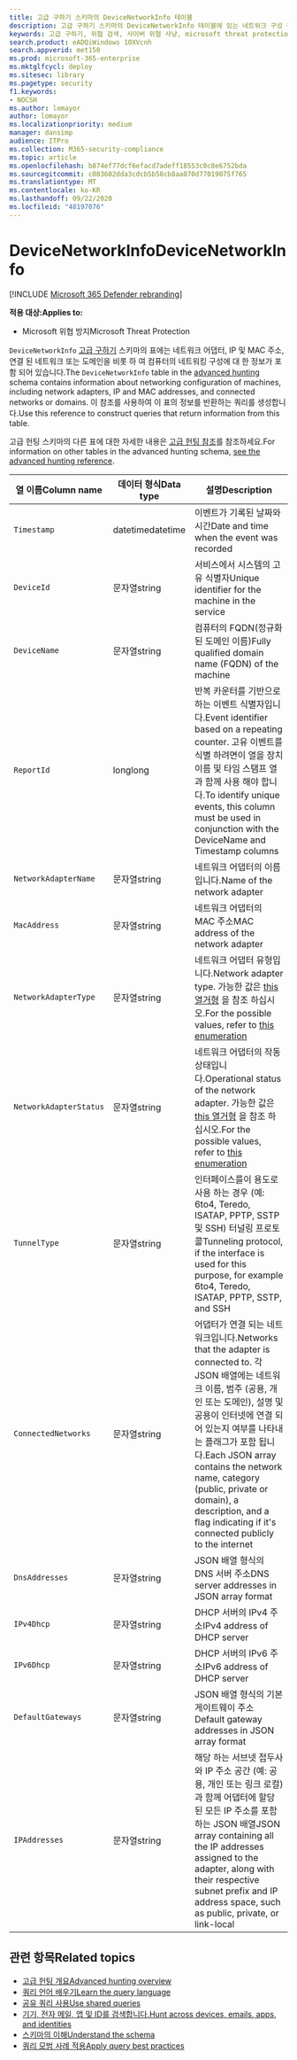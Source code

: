 ```yaml
---
title: 고급 구하기 스키마의 DeviceNetworkInfo 테이블
description: 고급 구하기 스키마의 DeviceNetworkInfo 테이블에 있는 네트워크 구성 정보에 대해 자세히 알아보기
keywords: 고급 구하기, 위협 검색, 사이버 위협 사냥, microsoft threat protection, microsoft 365, mtp, m365, 검색, 쿼리, 원격 분석, 스키마 참조, kusto, table, column, machinenetworkinfo, DeviceNetworkInfo, device, machine, mac, ip, 어댑터, dns, dhcp, 게이트웨이, 터널
search.product: eADQiWindows 10XVcnh
search.appverid: met150
ms.prod: microsoft-365-enterprise
ms.mktglfcycl: deploy
ms.sitesec: library
ms.pagetype: security
f1.keywords:
- NOCSH
ms.author: lomayor
author: lomayor
ms.localizationpriority: medium
manager: dansimp
audience: ITPro
ms.collection: M365-security-compliance
ms.topic: article
ms.openlocfilehash: b874ef77dcf6efacd7adeff18553c0c8e6752bda
ms.sourcegitcommit: c083602dda3cdcb5b58cb8aa070d77019075f765
ms.translationtype: MT
ms.contentlocale: ko-KR
ms.lasthandoff: 09/22/2020
ms.locfileid: "48197076"
---
```

# <a name="devicenetworkinfo"></a><span data-ttu-id="8c3b7-104">DeviceNetworkInfo</span><span class="sxs-lookup"><span data-stu-id="8c3b7-104">DeviceNetworkInfo</span></span>

[!INCLUDE [Microsoft 365 Defender rebranding](../includes/microsoft-defender.md)]


<span data-ttu-id="8c3b7-105">**적용 대상:**</span><span class="sxs-lookup"><span data-stu-id="8c3b7-105">**Applies to:**</span></span>
- <span data-ttu-id="8c3b7-106">Microsoft 위협 방지</span><span class="sxs-lookup"><span data-stu-id="8c3b7-106">Microsoft Threat Protection</span></span>



<span data-ttu-id="8c3b7-107">`DeviceNetworkInfo` [고급 구하기](advanced-hunting-overview.md) 스키마의 표에는 네트워크 어댑터, IP 및 MAC 주소, 연결 된 네트워크 또는 도메인을 비롯 하 여 컴퓨터의 네트워킹 구성에 대 한 정보가 포함 되어 있습니다.</span><span class="sxs-lookup"><span data-stu-id="8c3b7-107">The `DeviceNetworkInfo` table in the [advanced hunting](advanced-hunting-overview.md) schema contains information about networking configuration of machines, including network adapters, IP and MAC addresses, and connected networks or domains.</span></span> <span data-ttu-id="8c3b7-108">이 참조를 사용하여 이 표의 정보를 반환하는 쿼리를 생성합니다.</span><span class="sxs-lookup"><span data-stu-id="8c3b7-108">Use this reference to construct queries that return information from this table.</span></span>

<span data-ttu-id="8c3b7-109">고급 헌팅 스키마의 다른 표에 대한 자세한 내용은 [고급 헌팅 참조](advanced-hunting-schema-tables.md)를 참조하세요.</span><span class="sxs-lookup"><span data-stu-id="8c3b7-109">For information on other tables in the advanced hunting schema, [see the advanced hunting reference](advanced-hunting-schema-tables.md).</span></span>

| <span data-ttu-id="8c3b7-110">열 이름</span><span class="sxs-lookup"><span data-stu-id="8c3b7-110">Column name</span></span> | <span data-ttu-id="8c3b7-111">데이터 형식</span><span class="sxs-lookup"><span data-stu-id="8c3b7-111">Data type</span></span> | <span data-ttu-id="8c3b7-112">설명</span><span class="sxs-lookup"><span data-stu-id="8c3b7-112">Description</span></span> |
|-------------|-----------|-------------|
| `Timestamp` | <span data-ttu-id="8c3b7-113">datetime</span><span class="sxs-lookup"><span data-stu-id="8c3b7-113">datetime</span></span> | <span data-ttu-id="8c3b7-114">이벤트가 기록된 날짜와 시간</span><span class="sxs-lookup"><span data-stu-id="8c3b7-114">Date and time when the event was recorded</span></span> |
| `DeviceId` | <span data-ttu-id="8c3b7-115">문자열</span><span class="sxs-lookup"><span data-stu-id="8c3b7-115">string</span></span> | <span data-ttu-id="8c3b7-116">서비스에서 시스템의 고유 식별자</span><span class="sxs-lookup"><span data-stu-id="8c3b7-116">Unique identifier for the machine in the service</span></span> |
| `DeviceName` | <span data-ttu-id="8c3b7-117">문자열</span><span class="sxs-lookup"><span data-stu-id="8c3b7-117">string</span></span> | <span data-ttu-id="8c3b7-118">컴퓨터의 FQDN(정규화된 도메인 이름)</span><span class="sxs-lookup"><span data-stu-id="8c3b7-118">Fully qualified domain name (FQDN) of the machine</span></span> |
| `ReportId` | <span data-ttu-id="8c3b7-119">long</span><span class="sxs-lookup"><span data-stu-id="8c3b7-119">long</span></span> | <span data-ttu-id="8c3b7-120">반복 카운터를 기반으로 하는 이벤트 식별자입니다.</span><span class="sxs-lookup"><span data-stu-id="8c3b7-120">Event identifier based on a repeating counter.</span></span> <span data-ttu-id="8c3b7-121">고유 이벤트를 식별 하려면이 열을 장치 이름 및 타임 스탬프 열과 함께 사용 해야 합니다.</span><span class="sxs-lookup"><span data-stu-id="8c3b7-121">To identify unique events, this column must be used in conjunction with the DeviceName and Timestamp columns</span></span> |
| `NetworkAdapterName` | <span data-ttu-id="8c3b7-122">문자열</span><span class="sxs-lookup"><span data-stu-id="8c3b7-122">string</span></span> | <span data-ttu-id="8c3b7-123">네트워크 어댑터의 이름입니다.</span><span class="sxs-lookup"><span data-stu-id="8c3b7-123">Name of the network adapter</span></span> |
| `MacAddress` | <span data-ttu-id="8c3b7-124">문자열</span><span class="sxs-lookup"><span data-stu-id="8c3b7-124">string</span></span> | <span data-ttu-id="8c3b7-125">네트워크 어댑터의 MAC 주소</span><span class="sxs-lookup"><span data-stu-id="8c3b7-125">MAC address of the network adapter</span></span> |
| `NetworkAdapterType` | <span data-ttu-id="8c3b7-126">문자열</span><span class="sxs-lookup"><span data-stu-id="8c3b7-126">string</span></span> | <span data-ttu-id="8c3b7-127">네트워크 어댑터 유형입니다.</span><span class="sxs-lookup"><span data-stu-id="8c3b7-127">Network adapter type.</span></span> <span data-ttu-id="8c3b7-128">가능한 값은 [this 열거형](https://docs.microsoft.com/dotnet/api/system.net.networkinformation.networkinterfacetype?view=netframework-4.7.2) 을 참조 하십시오.</span><span class="sxs-lookup"><span data-stu-id="8c3b7-128">For the possible values, refer to [this enumeration](https://docs.microsoft.com/dotnet/api/system.net.networkinformation.networkinterfacetype?view=netframework-4.7.2)</span></span> |
| `NetworkAdapterStatus` | <span data-ttu-id="8c3b7-129">문자열</span><span class="sxs-lookup"><span data-stu-id="8c3b7-129">string</span></span> | <span data-ttu-id="8c3b7-130">네트워크 어댑터의 작동 상태입니다.</span><span class="sxs-lookup"><span data-stu-id="8c3b7-130">Operational status of the network adapter.</span></span> <span data-ttu-id="8c3b7-131">가능한 값은 [this 열거형](https://docs.microsoft.com/dotnet/api/system.net.networkinformation.operationalstatus?view=netframework-4.7.2) 을 참조 하십시오.</span><span class="sxs-lookup"><span data-stu-id="8c3b7-131">For the possible values, refer to [this enumeration](https://docs.microsoft.com/dotnet/api/system.net.networkinformation.operationalstatus?view=netframework-4.7.2)</span></span> |
| `TunnelType` | <span data-ttu-id="8c3b7-132">문자열</span><span class="sxs-lookup"><span data-stu-id="8c3b7-132">string</span></span> | <span data-ttu-id="8c3b7-133">인터페이스를이 용도로 사용 하는 경우 (예: 6to4, Teredo, ISATAP, PPTP, SSTP 및 SSH) 터널링 프로토콜</span><span class="sxs-lookup"><span data-stu-id="8c3b7-133">Tunneling protocol, if the interface is used for this purpose, for example 6to4, Teredo, ISATAP, PPTP, SSTP, and SSH</span></span> |
| `ConnectedNetworks` | <span data-ttu-id="8c3b7-134">문자열</span><span class="sxs-lookup"><span data-stu-id="8c3b7-134">string</span></span> | <span data-ttu-id="8c3b7-135">어댑터가 연결 되는 네트워크입니다.</span><span class="sxs-lookup"><span data-stu-id="8c3b7-135">Networks that the adapter is connected to.</span></span> <span data-ttu-id="8c3b7-136">각 JSON 배열에는 네트워크 이름, 범주 (공용, 개인 또는 도메인), 설명 및 공용이 인터넷에 연결 되어 있는지 여부를 나타내는 플래그가 포함 됩니다.</span><span class="sxs-lookup"><span data-stu-id="8c3b7-136">Each JSON array contains the network name, category (public, private or domain), a description, and a flag indicating if it's connected publicly to the internet</span></span> |
| `DnsAddresses` | <span data-ttu-id="8c3b7-137">문자열</span><span class="sxs-lookup"><span data-stu-id="8c3b7-137">string</span></span> | <span data-ttu-id="8c3b7-138">JSON 배열 형식의 DNS 서버 주소</span><span class="sxs-lookup"><span data-stu-id="8c3b7-138">DNS server addresses in JSON array format</span></span> |
| `IPv4Dhcp` | <span data-ttu-id="8c3b7-139">문자열</span><span class="sxs-lookup"><span data-stu-id="8c3b7-139">string</span></span> | <span data-ttu-id="8c3b7-140">DHCP 서버의 IPv4 주소</span><span class="sxs-lookup"><span data-stu-id="8c3b7-140">IPv4 address of DHCP server</span></span> |
| `IPv6Dhcp` | <span data-ttu-id="8c3b7-141">문자열</span><span class="sxs-lookup"><span data-stu-id="8c3b7-141">string</span></span> | <span data-ttu-id="8c3b7-142">DHCP 서버의 IPv6 주소</span><span class="sxs-lookup"><span data-stu-id="8c3b7-142">IPv6 address of DHCP server</span></span> |
| `DefaultGateways` | <span data-ttu-id="8c3b7-143">문자열</span><span class="sxs-lookup"><span data-stu-id="8c3b7-143">string</span></span> | <span data-ttu-id="8c3b7-144">JSON 배열 형식의 기본 게이트웨이 주소</span><span class="sxs-lookup"><span data-stu-id="8c3b7-144">Default gateway addresses in JSON array format</span></span> |
| `IPAddresses` | <span data-ttu-id="8c3b7-145">문자열</span><span class="sxs-lookup"><span data-stu-id="8c3b7-145">string</span></span> | <span data-ttu-id="8c3b7-146">해당 하는 서브넷 접두사와 IP 주소 공간 (예: 공용, 개인 또는 링크 로컬)과 함께 어댑터에 할당 된 모든 IP 주소를 포함 하는 JSON 배열</span><span class="sxs-lookup"><span data-stu-id="8c3b7-146">JSON array containing all the IP addresses assigned to the adapter, along with their respective subnet prefix and IP address space, such as public, private, or link-local</span></span> |

## <a name="related-topics"></a><span data-ttu-id="8c3b7-147">관련 항목</span><span class="sxs-lookup"><span data-stu-id="8c3b7-147">Related topics</span></span>
- [<span data-ttu-id="8c3b7-148">고급 헌팅 개요</span><span class="sxs-lookup"><span data-stu-id="8c3b7-148">Advanced hunting overview</span></span>](advanced-hunting-overview.md)
- [<span data-ttu-id="8c3b7-149">쿼리 언어 배우기</span><span class="sxs-lookup"><span data-stu-id="8c3b7-149">Learn the query language</span></span>](advanced-hunting-query-language.md)
- [<span data-ttu-id="8c3b7-150">공유 쿼리 사용</span><span class="sxs-lookup"><span data-stu-id="8c3b7-150">Use shared queries</span></span>](advanced-hunting-shared-queries.md)
- [<span data-ttu-id="8c3b7-151">기기, 전자 메일, 앱 및 ID를 검색합니다.</span><span class="sxs-lookup"><span data-stu-id="8c3b7-151">Hunt across devices, emails, apps, and identities</span></span>](advanced-hunting-query-emails-devices.md)
- [<span data-ttu-id="8c3b7-152">스키마의 이해</span><span class="sxs-lookup"><span data-stu-id="8c3b7-152">Understand the schema</span></span>](advanced-hunting-schema-tables.md)
- [<span data-ttu-id="8c3b7-153">쿼리 모범 사례 적용</span><span class="sxs-lookup"><span data-stu-id="8c3b7-153">Apply query best practices</span></span>](advanced-hunting-best-practices.md)

